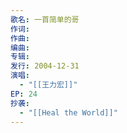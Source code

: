 ```yaml
---
歌名: 一首简单的哥
作词: 
作曲: 
编曲: 
专辑: 
发行: 2004-12-31
演唱:
  - "[[王力宏]]"
EP: 24
抄袭:
  - "[[Heal the World]]"
---
```

